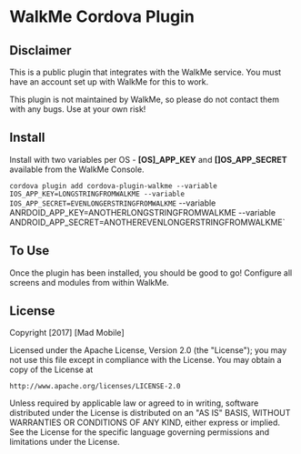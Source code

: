 # WalkMe Cordova Plugin

## Disclaimer

This is a public plugin that integrates with the WalkMe service. You must have an account set up with WalkMe for this to work.

This plugin is not maintained by WalkMe, so please do not contact them with any bugs. Use at your own risk!

## Install

Install with two variables per OS - **[OS]_APP_KEY** and **[]OS_APP_SECRET** available from the WalkMe Console. 

`cordova plugin add cordova-plugin-walkme --variable IOS_APP_KEY=LONGSTRINGFROMWALKME --variable IOS_APP_SECRET=EVENLONGERSTRINGFROMWALKME` --variable ANRDOID_APP_KEY=ANOTHERLONGSTRINGFROMWALKME --variable ANDROID_APP_SECRET=ANOTHEREVENLONGERSTRINGFROMWALKME`

## To Use

Once the plugin has been installed, you should be good to go! Configure all screens and modules from within WalkMe.

## License

Copyright [2017] [Mad Mobile]

Licensed under the Apache License, Version 2.0 (the "License");
you may not use this file except in compliance with the License.
You may obtain a copy of the License at

    http://www.apache.org/licenses/LICENSE-2.0

Unless required by applicable law or agreed to in writing, software
distributed under the License is distributed on an "AS IS" BASIS,
WITHOUT WARRANTIES OR CONDITIONS OF ANY KIND, either express or implied.
See the License for the specific language governing permissions and
limitations under the License.
